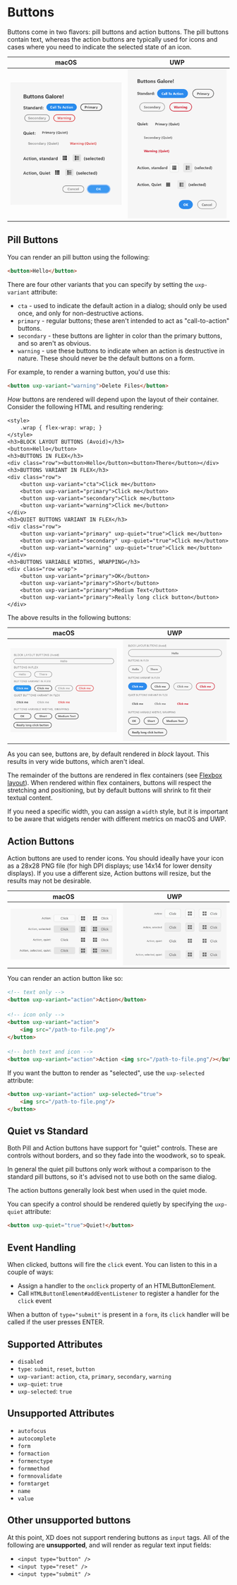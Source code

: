 # Buttons

Buttons come in two flavors: pill buttons and action buttons. The pill buttons contain text, whereas the action buttons are typically used for icons and cases where you need to indicate the selected state of an icon.

macOS                                          | UWP
-----------------------------------------------|-------------------------
![Types of buttons](../assets/buttons-mac.png) | ![Types of buttons](../assets/buttons-uwp.png)

## Pill Buttons

You can render an pill button using the following:

```html
<button>Hello</button>
```

There are four other variants that you can specify by setting the `uxp-variant` attribute:

* `cta` - used to indicate the default action in a dialog; should only be used once, and only for non-destructive actions.
* `primary` - regular buttons; these aren't intended to act as "call-to-action" buttons.
* `secondary` - these buttons are lighter in color than the primary buttons, and so aren't as obvious.
* `warning` - use these buttons to indicate when an action is destructive in nature. These should never be the default buttons on a form.

For example, to render a warning button, you'd use this:

```html
<button uxp-variant="warning">Delete Files</button>
```

_How_ buttons are rendered will depend upon the layout of their container. Consider the following HTML and resulting rendering:

```
<style>
    .wrap { flex-wrap: wrap; }
</style>
<h3>BLOCK LAYOUT BUTTONS (Avoid)</h3>
<button>Hello</button>
<h3>BUTTONS IN FLEX</h3>
<div class="row"><button>Hello</button><button>There</button></div>
<h3>BUTTONS VARIANT IN FLEX</h3>
<div class="row">
    <button uxp-variant="cta">Click me</button>
    <button uxp-variant="primary">Click me</button>
    <button uxp-variant="secondary">Click me</button>
    <button uxp-variant="warning">Click me</button>
</div>
<h3>QUIET BUTTONS VARIANT IN FLEX</h3>
<div class="row">
    <button uxp-variant="primary" uxp-quiet="true">Click me</button>
    <button uxp-variant="secondary" uxp-quiet="true">Click me</button>
    <button uxp-variant="warning" uxp-quiet="true">Click me</button>
</div>
<h3>BUTTONS VARIABLE WIDTHS, WRAPPING</h3>
<div class="row wrap">
    <button uxp-variant="primary">OK</button>
    <button uxp-variant="primary">Short</button>
    <button uxp-variant="primary">Medium Text</button>
    <button uxp-variant="primary">Really long click button</button>
</div>
```

The above results in the following buttons:

macOS                                              | UWP
---------------------------------------------------|-------------------------------
![Pill buttons](../assets/button-variants-mac.png) | ![Pill buttons](../assets/button-variants-uwp.png)

As you can see, buttons are, by default rendered in _block_ layout. This results in very wide buttons, which aren't ideal.

The remainder of the buttons are rendered in flex containers (see [Flexbox layout](../layout/flex.md)). When rendered within flex containers, buttons will respect the stretching and positioning, but by default buttons will shrink to fit their textual content.

If you need a specific width, you can assign a `width` style, but it is important to be aware that widgets render with different metrics on macOS and UWP.

## Action Buttons

Action buttons are used to render icons. You should ideally have your icon as a 28x28 PNG file (for high DPI displays; use 14x14 for lower density displays). If you use a different size, Action buttons will resize, but the results may not be desirable.

macOS                                                    | UWP
---------------------------------------------------------|-----------------------
![macOS Action Buttons](../assets/action-button-mac.png) | ![UWP Action Buttons](../assets/action-button-uwp.png)

You can render an action button like so:

```html
<!-- text only -->
<button uxp-variant="action">Action</button>

<!-- icon only -->
<button uxp-variant="action">
    <img src="/path-to-file.png"/>
</button>

<!-- both text and icon -->
<button uxp-variant="action">Action <img src="/path-to-file.png"/></button>
```

If you want the button to render as "selected", use the `uxp-selected` attribute:

```html
<button uxp-variant="action" uxp-selected="true">
    <img src="/path-to-file.png"/>
</button>
```

<!-- code for the above
<style>
    .row {
        align-items: center;
    }
    .row span {
        font-size: 95%;
        flex-basis: 125;
        text-align: right;
    }
</style>
<div class="row">
    <span>Action:</span>
    <button uxp-variant="action">Click</button>
    <button uxp-variant="action"><img src="data:image/png;base64,iVBORw0KGgoAAAANSUhEUgAAABwAAAAcCAYAAAByDd+UAAAAAXNSR0IArs4c6QAAAFRJREFUSA1jTEtL+89AApg1axYjsnJS9TMha6YHe9RCqofyaJCOBinJITD8Ew3JQTKqYdCFACOp9dlofUgoDod/xh/1IaE0QLL8aJCSHGSENNA9SAGeiAyRyKDITgAAAABJRU5ErkJggg=="/></button>
    <button uxp-variant="action"><img src="data:image/png;base64,iVBORw0KGgoAAAANSUhEUgAAABwAAAAcCAYAAAByDd+UAAAAAXNSR0IArs4c6QAAAFRJREFUSA1jTEtL+89AApg1axYjsnJS9TMha6YHe9RCqofyaJCOBinJITD8Ew3JQTKqYdCFACOp9dlofUgoDod/xh/1IaE0QLL8aJCSHGSENNA9SAGeiAyRyKDITgAAAABJRU5ErkJggg=="/>Click</button>
</div>

<div class="row">
    <span>Action, selected:</span>
    <button uxp-selected="true" uxp-variant="action">Click</button>
    <button uxp-selected="true" uxp-variant="action"><img src="data:image/png;base64,iVBORw0KGgoAAAANSUhEUgAAABwAAAAcCAYAAAByDd+UAAAAAXNSR0IArs4c6QAAAFRJREFUSA1jTEtL+89AApg1axYjsnJS9TMha6YHe9RCqofyaJCOBinJITD8Ew3JQTKqYdCFACOp9dlofUgoDod/xh/1IaE0QLL8aJCSHGSENNA9SAGeiAyRyKDITgAAAABJRU5ErkJggg=="/></button>
    <button uxp-selected="true" uxp-variant="action"><img src="data:image/png;base64,iVBORw0KGgoAAAANSUhEUgAAABwAAAAcCAYAAAByDd+UAAAAAXNSR0IArs4c6QAAAFRJREFUSA1jTEtL+89AApg1axYjsnJS9TMha6YHe9RCqofyaJCOBinJITD8Ew3JQTKqYdCFACOp9dlofUgoDod/xh/1IaE0QLL8aJCSHGSENNA9SAGeiAyRyKDITgAAAABJRU5ErkJggg=="/>Click</button>
</div>

<div class="row">
    <span>Action, quiet:</span>
    <button uxp-quiet="true" uxp-variant="action">Click</button>
    <button uxp-quiet="true" uxp-variant="action"><img src="data:image/png;base64,iVBORw0KGgoAAAANSUhEUgAAABwAAAAcCAYAAAByDd+UAAAAAXNSR0IArs4c6QAAAFRJREFUSA1jTEtL+89AApg1axYjsnJS9TMha6YHe9RCqofyaJCOBinJITD8Ew3JQTKqYdCFACOp9dlofUgoDod/xh/1IaE0QLL8aJCSHGSENNA9SAGeiAyRyKDITgAAAABJRU5ErkJggg=="/></button>
    <button uxp-quiet="true" uxp-variant="action"><img src="data:image/png;base64,iVBORw0KGgoAAAANSUhEUgAAABwAAAAcCAYAAAByDd+UAAAAAXNSR0IArs4c6QAAAFRJREFUSA1jTEtL+89AApg1axYjsnJS9TMha6YHe9RCqofyaJCOBinJITD8Ew3JQTKqYdCFACOp9dlofUgoDod/xh/1IaE0QLL8aJCSHGSENNA9SAGeiAyRyKDITgAAAABJRU5ErkJggg=="/>Click</button>
</div>

<div class="row">
    <span>Action, selected, quiet:</span>
    <button uxp-selected="true" uxp-quiet="true" uxp-variant="action">Click</button>
    <button uxp-selected="true" uxp-quiet="true" uxp-variant="action"><img src="data:image/png;base64,iVBORw0KGgoAAAANSUhEUgAAABwAAAAcCAYAAAByDd+UAAAAAXNSR0IArs4c6QAAAFRJREFUSA1jTEtL+89AApg1axYjsnJS9TMha6YHe9RCqofyaJCOBinJITD8Ew3JQTKqYdCFACOp9dlofUgoDod/xh/1IaE0QLL8aJCSHGSENNA9SAGeiAyRyKDITgAAAABJRU5ErkJggg=="/></button>
    <button uxp-selected="true" uxp-quiet="true" uxp-variant="action"><img src="data:image/png;base64,iVBORw0KGgoAAAANSUhEUgAAABwAAAAcCAYAAAByDd+UAAAAAXNSR0IArs4c6QAAAFRJREFUSA1jTEtL+89AApg1axYjsnJS9TMha6YHe9RCqofyaJCOBinJITD8Ew3JQTKqYdCFACOp9dlofUgoDod/xh/1IaE0QLL8aJCSHGSENNA9SAGeiAyRyKDITgAAAABJRU5ErkJggg=="/>Click</button>
</div>
-->

## Quiet vs Standard

Both Pill and Action buttons have support for "quiet" controls. These are controls without borders, and so they fade into the woodwork, so to speak.

In general the quiet pill buttons only work without a comparison to the standard pill buttons, so it's advised not to use both on the same dialog.

The action buttons generally look best when used in the quiet mode.

You can specify a control should be rendered quietly by specifying the `uxp-quiet` attribute:

```html
<button uxp-quiet="true">Quiet!</button>
```

## Event Handling

When clicked, buttons will fire the `click` event. You can listen to this in a couple of ways:

* Assign a handler to the `onclick` property of an HTMLButtonElement.
* Call `HTMLButtonElement#addEventListener` to register a handler for the `click` event

When a button of `type="submit"` is present in a `form`, its `click` handler will be called if the user presses ENTER.

## Supported Attributes

* `disabled`
* `type`: `submit`, `reset`, `button`
* `uxp-variant`: `action`, `cta`, `primary`, `secondary`, `warning`
* `uxp-quiet`: `true`
* `uxp-selected`: `true`

## Unsupported Attributes

* `autofocus` <!-- (?) -->
* `autocomplete`
* `form`
* `formaction`
* `formenctype`
* `formmethod`
* `formnovalidate`
* `formtarget`
* `name` <!-- (?) -->
* `value` <!-- (?) -->

## Other unsupported buttons

At this point, XD does not support rendering buttons as `input` tags. All of the following are **unsupported**, and will render as regular text input fields:

* `<input type="button" />`
* `<input type="reset" />`
* `<input type="submit" />`

<!-- (TOFIX) -->